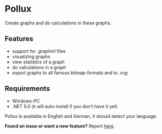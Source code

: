 # Pollux

Create graphs and do calculations in these graphs.


## Features

* support for *.graphml* files
* visualizing graphs
* view statistics of a graph
* do calculations in a graph
* export graphs to all famous bitmap-formats and to *.svg*

## Requirements

* Windows-PC
* .NET 5.0 (it will auto-install if you don't have it yet)

Pollux is available in English and German, it should detect your language.

__Found an issue or want a new feature?__ Report [here](https://github.com/jlnalber/Pollux/issues).
